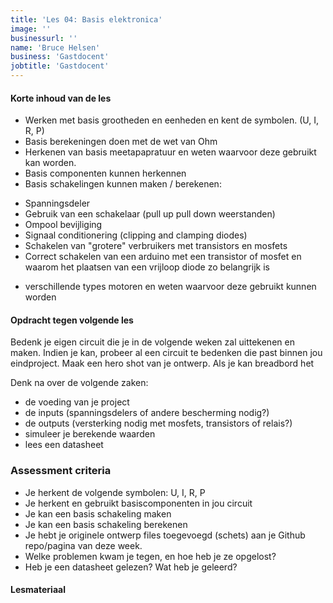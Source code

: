 ```yaml
---
title: 'Les 04: Basis elektronica'
image: ''
businessurl: ''
name: 'Bruce Helsen'
business: 'Gastdocent'
jobtitle: 'Gastdocent'
---
```

> 
#### Korte inhoud van de les
- Werken met basis grootheden en eenheden en kent de symbolen. (U, I, R, P)
- Basis berekeningen doen met de wet van Ohm
- Herkenen van basis meetapapratuur en weten waarvoor deze gebruikt kan worden.
- Basis componenten kunnen herkennen
- Basis schakelingen kunnen maken / berekenen:
* Spanningsdeler
* Gebruik van een schakelaar (pull up pull down weerstanden)
* Ompool bevijliging
* Signaal conditionering (clipping and clamping diodes)
* Schakelen van "grotere" verbruikers met transistors en mosfets
* Correct schakelen van een arduino met een transistor of mosfet en waarom het plaatsen van een vrijloop diode zo belangrijk is
- verschillende types motoren en weten waarvoor deze gebruikt kunnen worden

#### Opdracht tegen volgende les
Bedenk je eigen circuit die je in de volgende weken zal uittekenen en maken. Indien je kan, probeer al een circuit te bedenken die past binnen jou eindproject. Maak een hero shot van je ontwerp. Als je kan breadbord het


Denk na over de volgende zaken:
- de voeding van je project
- de inputs (spanningsdelers of andere bescherming nodig?)
- de outputs (versterking nodig met mosfets, transistors of relais?)
- simuleer je berekende waarden
- lees een datasheet

### Assessment criteria

- Je herkent de volgende symbolen: U, I, R, P
- Je herkent en gebruikt basiscomponenten in jou circuit
- Je kan een basis schakeling maken 
- Je kan een basis schakeling berekenen
- Je hebt je originele ontwerp files toegevoegd (schets) aan je Github repo/pagina van deze week. 
- Welke problemen kwam je tegen, en hoe heb je ze opgelost?
- Heb je een datasheet gelezen? Wat heb je geleerd? 


#### Lesmateriaal

<!--

- [Online slides van de les](https://hackmd.io/GSsHR2v2RQ-07a9kgHaRDQ?both#Opdracht)
- [PDF slides van de les]({{site.baseurl}}/assets/images/Lesson04/Electronics.pdf)
- [Video van de les](https://www.youtube.com/watch?v=HLb35mId_gA)

#### Interesante links 
- [Stroom, spanning en Weerstanden](https://www.youtube.com/watch?v=QtBALKlf15Y)
- [Bron](https://www.youtube.com/watch?v=LuX1p7Or7U8)
- [Schakelaar]
- [Spoel]
- [Condensator](https://www.youtube.com/watch?v=ORnRyLptbVQ&list=PL9ngJuVeW8kfXTqPDAK4O_r8OceVRc__0&index=18)
- [Relais](https://www.youtube.com/watch?v=DAXFJfDT8aA)
- [Diode en LED](https://www.youtube.com/watch?v=KkvCxIHj82A)
- [Transistor](https://www.youtube.com/watch?v=v3RcY_Q1OhM)
- [Mosfet](https://www.youtube.com/watch?v=RlYKlkBCA-I)
- [Spanningsregelaar](https://www.youtube.com/watch?v=8m5m89DTxd8)
- [Wat is een elektrisch circuit ](https://www.youtube.com/watch?v=QbqWjwViiF4)
- [Playlist rond elektriciteit](https://www.youtube.com/playlist?list=PL9ngJuVeW8kfXTqPDAK4O_r8OceVRc__0)
- [Spanningsdeler](https://www.youtube.com/watch?v=h-A3T9KxKhc)

-->